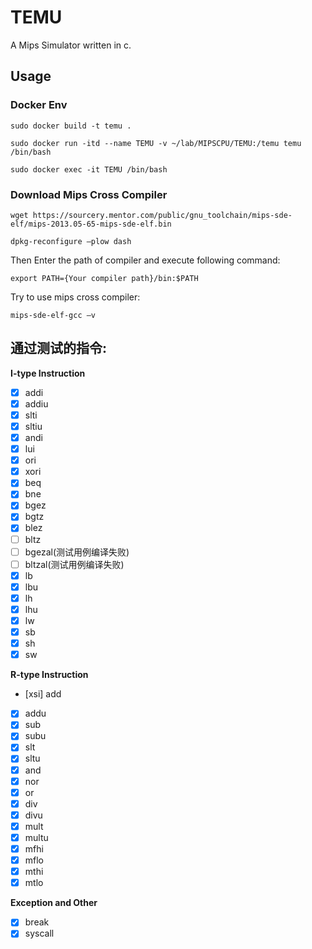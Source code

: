 # TEMU
A Mips Simulator written in c.

## Usage 

### Docker Env
```shell
sudo docker build -t temu .   
   
sudo docker run -itd --name TEMU -v ~/lab/MIPSCPU/TEMU:/temu temu /bin/bash  
  
sudo docker exec -it TEMU /bin/bash  
```

### Download Mips Cross Compiler
```shell
wget https://sourcery.mentor.com/public/gnu_toolchain/mips-sde-elf/mips-2013.05-65-mips-sde-elf.bin 

dpkg-reconfigure –plow dash
```
Then Enter the path of compiler and execute following command:
```shell
export PATH={Your compiler path}/bin:$PATH
```
  
Try to use mips cross compiler:
```shell
mips-sde-elf-gcc –v
```

## 通过测试的指令:  
**I-type Instruction**  

- [x] addi
- [x] addiu
- [x] slti
- [x] sltiu
- [x] andi
- [x] lui
- [x] ori
- [x] xori
- [x] beq
- [x] bne
- [x] bgez
- [x] bgtz
- [x] blez
- [ ] bltz
- [ ] bgezal(测试用例编译失败)
- [ ] bltzal(测试用例编译失败)
- [x] lb
- [x] lbu
- [x] lh
- [x] lhu
- [x] lw
- [x] sb
- [x] sh
- [x] sw 

**R-type Instruction**
- [xsi] add
- [x] addu
- [x] sub
- [x] subu
- [x] slt
- [x] sltu
- [x] and
- [x] nor
- [x] or
- [x] div
- [x] divu
- [x] mult
- [x] multu
- [x] mfhi
- [x] mflo
- [x] mthi
- [x] mtlo

**Exception and Other**
- [x] break
- [x] syscall